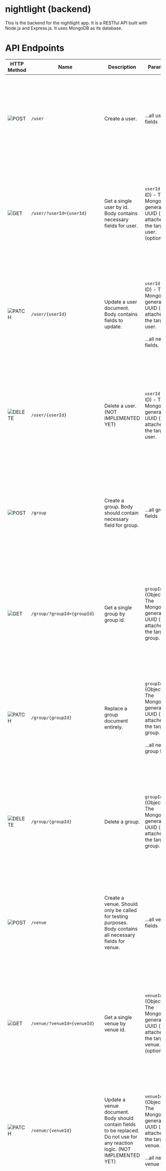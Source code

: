 # nightlight (backend)

This is the backend for the nightlight app. It is a RESTful API built with Node.js and Express.js. It uses MongoDB as its database.

# API Endpoints

| HTTP Method                                               | Name                                                       | Description                                                                                                                                                                     | Parameters                                                                                                                                                                                                                                                                                               | Responses                                                                                                                                                                                                                                                    |
|-----------------------------------------------------------|------------------------------------------------------------|---------------------------------------------------------------------------------------------------------------------------------------------------------------------------------|----------------------------------------------------------------------------------------------------------------------------------------------------------------------------------------------------------------------------------------------------------------------------------------------------------|--------------------------------------------------------------------------------------------------------------------------------------------------------------------------------------------------------------------------------------------------------------|
| ![POST](https://img.shields.io/badge/-POST-green)         | `/user`                                                    | Create a user.                                                                                                                                                                  | ...all user fields                                                                                                                                                                                                                                                                                       | [`201`] Successful user creation.  <br> [`401`] Unauthorized. idk who u r. <br> [`403`] Forbidden. ik who u r...nice try ;).<br> [`404`] Bad request. <br> [`500`] Internal server error.                                                                    |
| ![GET](https://img.shields.io/badge/-GET-blue)            | `/user/?userId={userId}`                                   | Get a single user by id. Body contains necessary fields for user.                                                                                                               | `userId` (Object ID) - The MongoDB-generated UUID (`_id`) attached to the target user. (optional)                                                                                                                                                                                                        | [`200`] - Successful user retrieval. <br> [`400`] User not found. <br> [`401`] Unauthorized. idk who u r. <br> [`403`] Forbidden. ik who u r...nice try ;). <br> [`404`] - Bad Request <br> [`500`] Internal server error.                                   |
| ![PATCH](https://img.shields.io/badge/-PATCH-yellowgreen) | `/user/{userId}`                                           | Update a user document. Body contains fields to update.                                                                                                                         | `userId` (Object ID) - The MongoDB-generated UUID (`_id`) attached to the target user. <br><br> ...all new user fields.                                                                                                                                                                                  | [`200`] - Successful user update.  <br> [`400`] User not found.<br> [`401`] Unauthorized. idk who u r. <br> [`403`] Forbidden. ik who u r...nice try ;). <br> [`404`] Bad request. <br> [`500`] Internal server error.                                       |
| ![DELETE](https://img.shields.io/badge/-DELETE-red)       | `/user/{userId}`                                           | Delete a user. (NOT IMPLEMENTED YET)                                                                                                                                            | `userId` (Object ID) - The MongoDB-generated UUID (`_id`) attached to the target user.                                                                                                                                                                                                                   | [`200`] - Successful user deletion. <br> [`400`] User not found. <br> [`401`] Unauthorized. idk who u r. <br> [`403`] Forbidden. ik who u r...nice try ;).<br> [`404`] Bad request. <br> [`500`] Internal server error.                                      |
| ![POST](https://img.shields.io/badge/-POST-green)         | `/group`                                                   | Create a group. Body should contain necessary field for group.                                                                                                                  | ...all group fields                                                                                                                                                                                                                                                                                      | [`201`] - Successful group creation. <br> [`404`] Bad request. <br> [`401`] Unauthorized. idk who u r. <br> [`403`] Forbidden. ik who u r...nice try ;). <br> [`500`] Internal server error.                                                                 |
| ![GET](https://img.shields.io/badge/-GET-blue)            | `/group/?groupId={groupId}`                                | Get a single group by group id.                                                                                                                                                 | `groupId` (Object ID) - The MongoDB-generated UUID (`_id`) attached to the target group.                                                                                                                                                                                                                 | [`200`] - Successful group retrieval.<br> [`400`] - Group not found.  <br> [`401`] Unauthorized. idk who u r. <br> [`403`] Forbidden. ik who u r...nice try ;). <br> [`404`] Bad request. <br> [`500`] Internal server error.                                |
| ![PATCH](https://img.shields.io/badge/-PATCH-yellowgreen) | `/group/{groupId}`                                         | Replace a group document entirely.                                                                                                                                              | `groupId` (Object ID) - The MongoDB-generated UUID (`_id`) attached to the target group. <br><br> ...all new group fields.                                                                                                                                                                               | [`200`] - Successful group update.<br> [`400`] - Group not found. <br> [`401`] Unauthorized. idk who u r. <br> [`403`] Forbidden. ik who u r...nice try ;). <br> [`404`] Bad request. <br> [`500`] Internal server error.                                    |
| ![DELETE](https://img.shields.io/badge/-DELETE-red)       | `/group/{groupId}`                                         | Delete a group.                                                                                                                                                                 | `groupId` (Object ID) - The MongoDB-generated UUID (`_id`) attached to the target group.                                                                                                                                                                                                                 | [`200`] - Successful group deletion.<br> [`400`] - Group not found. <br> [`401`] Unauthorized. idk who u r. <br> [`403`] Forbidden. ik who u r...nice try ;). <br> [`404`] Bad request. <br> [`500`] Internal server error.                                  |
| ![POST](https://img.shields.io/badge/-POST-green)         | `/venue`                                                   | Create a venue. Should only be called for testing purposes. Body contains all necessary fields for venue.                                                                       | ...all venue fields                                                                                                                                                                                                                                                                                      | [`201`] - Successful venue creation. <br> [`404`] Bad request. <br> [`401`] Unauthorized. idk who u r. <br> [`403`] Forbidden. ik who u r...nice try ;). <br> [`500`] Internal server error.                                                                 |
| ![GET](https://img.shields.io/badge/-GET-blue)            | `/venue/?venueId={venueId}`                                | Get a single venue by venue id.                                                                                                                                                 | `venueId` (Object ID) - The MongoDB-generated UUID (`_id`) attached to the target venue. (optional)                                                                                                                                                                                                      | [`200`] - Successful venue retrieval.<br> [`400`] - Venue not found. <br> [`401`] Unauthorized. idk who u r. <br> [`403`] Forbidden. ik who u r...nice try ;). <br> [`404`] Bad request. <br> [`500`] Internal server error.                                 |
| ![PATCH](https://img.shields.io/badge/-PATCH-yellowgreen)          | `/venue/{venueId}`                                         | Update a venue document. Body should contain fields to be replaced. Do not use for any reaction logic. (NOT IMPLEMENTED YET)                                                    | `venueId` (Object ID) - The MongoDB-generated UUID (`_id`) attached to the target venue. <br><br> ...all new venue feilds.                                                                                                                                                                               | [`200`] - Successful venue update.<br> [`400`] - Venue not found. <br> [`401`] Unauthorized. idk who u r. <br> [`403`] Forbidden. ik who u r...nice try ;). <br> [`404`] Bad request. <br> [`500`] Internal server error.                                    |
| ![DELETE](https://img.shields.io/badge/-DELETE-red)       | `/venue/{venueId}`                                         | Delete a venue by venue id.                                                                                                                                                     | `venueId` (Object ID) - The MongoDB-generated UUID (`_id`) attached to the target venue.                                                                                                                                                                                                                 | [`200`] - Successful venue deletion.<br> [`400`] - Venue not found. <br> [`401`] Unauthorized. idk who u r. <br> [`403`] Forbidden. ik who u r...nice try ;).<br> [`404`] Bad request. <br> [`404`] - Venue not found. <br> [`500`] Internal server error.   |
| ![POST](https://img.shields.io/badge/-POST-green)         | `/venue/{venueId}/reaction`                                | Create a new reaction on a venue by venue id. Body should contain necessary fields for reaction.                                                                                | `venueId` (Object ID) - The MongoDB-generated UUID (`_id`) attached to the target venue. <br><br> ...all reaction fields                                                                                                                                                                                 | [`201`] - Successful venue creation.<br> [`400`] - Venue not found. <br> [`401`] Unauthorized. idk who u r. <br> [`403`] Forbidden. ik who u r...nice try ;).<br> [`404`] Bad request. <br> [`500`] Internal server error.                                   |
| ![DELETE](https://img.shields.io/badge/-DELETE-red)       | `/venue/{venueId}/reaction/?userId={userId}&emoji={emoji}` | Delete a reaction for a specific venue id made a specific user id. Body should only contain emoji to be deleted since user can only have one reaction for each emoji per venue. | `userId` (Object ID) - The MongoDB-generated UUID (`_id`) attached to the target user (query param). <br><br> `venueId` (Object ID) - The MongoDB-generated UUID (`_id`) attached to the target venue. <br><br> `emoji` (string) - The string representation of the emoji of the reaction to be deleted. | [`201`] - Successful venue creation.<br> [`400`] - Venue not found.<br> [`400`] - Reaction not found. <br> [`401`] Unauthorized. idk who u r. <br> [`403`] Forbidden. ik who u r...nice try ;).<br> [`404`] Bad request. <br> [`500`] Internal server error. |






# Models

## User

```json
{
    "_id": mongoose.Types.ObjectId,
    "firebaseUid": string,
    "imgUrlProfileSmall": string,
    "imgUrlProfileLarge": string,
    "imgUrlCover": string,
    "firstName": string,
    "lastName": string,
    "email": string,
    "phone": string,
    "birthday": Date,
    "currentGroup": mongoose.Types.ObjectId | undefined,
    "friends": mongoose.Types.ObjectId[],
    "lastActive?": {
        "location": {
        "latitude": Number,
        "longitude": Number,
        },
        "time": Date,
    },
    "savedGroups": [{
        "name": String,
        "users": mongoose.Types.ObjectId[],
    }],
}
```

## Group

```json
{
    "_id": mongoose.Types.ObjectId,
    "name": String,
    "members": mongoose.Types.ObjectId[],
    "invitedMembers": mongoose.Types.ObjectId[],
    "expectedDestination": {
        "latitude": Number,
        "longitide": Number,
    },
    "creationTime": Date,
    "expirationDate": Date,
    "returnTime": Date,
}
```

## Venue

```json
{
    "_id": mongoose.Types.ObjectId, 
    "address": String,
    "location": String,
    "reactions": [{
        userId: String,
        emoji: String,
        date: Date
    }]
}
```

## TODO
- Delete user DONE
- Update venue DONE
- Save group post CURRENT
- Save group delete CURRENT
- Refactor user for group invitations
- Invite member to group post
- Invite member group delete
- Accept invitation to group post
- Delete user from group (leave group)
- Get venues (with pagination - get 10 at a time)
- Refactor for sentFriendRequests and receivedFriendRequests
- Send friend request (post)
- Accept friend request (post)
- Upload profile image (use queue)
- Replace profile image (use queue)
- Delete profile image (use queue)
- Upload cover image (use queue)
- Replace profile image (use queue)
- Delete profile image (use queue)
- Reaction expire (use queue)
- Group expire (use queue)
- Notifications 💀 (use queue)

